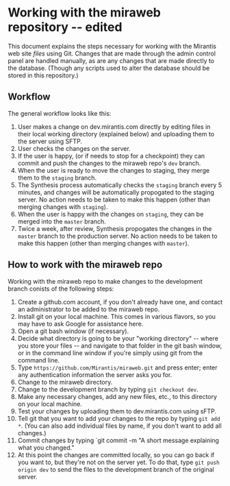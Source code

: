 Working with the miraweb repository -- edited
=============================================

This document explains the steps necessary for working with the Mirantis web site
*files* using Git.  Changes that are made through the admin control panel are handled
manually, as are any changes that are made directly to the database.  (Though any 
scripts used to alter the database should be stored in this repository.)

Workflow
--------

The general workflow looks like this:

1. User makes a change on dev.mirantis.com directly by editing files in their local working directory (explained below) and uploading them to the server using SFTP.
1. User checks the changes on the server.
1. If the user is happy, (or if needs to stop for a checkpoint) they can commit and push the changes to the miraweb repo's `dev` branch.
1. When the user is ready to move the changes to staging, they merge them to the `staging` branch.
1. The Synthesis process automatically checks the `staging` branch every 5 minutes, and changes will be automatically propogated to the staging server.  No action needs to be taken to make this happen (other than merging changes with `staging`).
1. When the user is happy with the changes on `staging`, they can be merged into the `master` branch.
1. Twice a week, after review, Synthesis propogates the changes in the `master` branch to the production server.  No action needs to be taken to make this happen (other than merging changes with `master`). 


How to work with the miraweb repo
---------------------------------

Working with the miraweb repo to make changes to the development branch conists of the following steps:

1.  Create a github.com account, if you don't already have one, and contact an administrator to be added to the miraweb repo.
1.  Install git on your local machine.  This comes in various flavors, so you may have to ask Google for assistance here.
1.  Open a git bash window (if necessary).
1.  Decide what directory is going to be your "working directory" -- where you store your files -- and navigate to that folder in the git bash window, or in the command line window if you're simply using git from the command line.
1.  Type `https://github.com/Mirantis/miraweb.git` and press enter; enter any authentication information the server asks you for.
1.  Change to the miraweb directory.
1.  Change to the development branch by typing `git checkout dev`.
1.  Make any necessary changes, add any new files, etc., to this directory on your local machine.
1.  Test your changes by uploading them to dev.mirantis.com using sFTP.
1.  Tell git that you want to add your changes to the repo by typing `git add *`.  (You can also add individual files by name, if you don't want to add all changes.)
1.  Commit changes by typing `git commit -m "A short message explaining what you changed."
1.  At this point the changes are committed locally, so you can go back if you want to, but they're not on the server yet.  To do that, type `git push origin dev` to send the files to the development branch of the original server.

